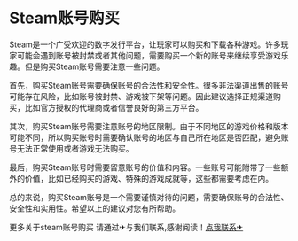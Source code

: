 # Steam账号购买

Steam是一个广受欢迎的数字发行平台，让玩家可以购买和下载各种游戏。许多玩家可能会遇到账号被封禁或者其他问题，需要购买一个新的账号来继续享受游戏乐趣。但是购买Steam账号需要注意一些问题。

首先，购买Steam账号需要确保账号的合法性和安全性。很多非法渠道出售的账号可能存在风险，比如账号被封禁、游戏被下架等问题。因此建议选择正规渠道购买，比如官方授权的代理商或者信誉良好的第三方平台。

其次，购买Steam账号需要注意账号的地区限制。由于不同地区的游戏价格和版本可能不同，所以购买账号时需要确认账号的地区与自己所在地区是否匹配，避免账号无法正常使用或者游戏无法购买。

最后，购买Steam账号时需要留意账号的价值和内容。一些账号可能附带了一些额外的价值，比如已经购买的游戏、特殊的游戏成就等，这些都需要考虑在内。

总的来说，购买Steam账号是一个需要谨慎对待的问题，需要确保账号的合法性、安全性和实用性。希望以上的建议对您有所帮助。

更多关于steam账号购买 请通过✈与我们联系,感谢阅读！[点我联系✈](https://www.G208.com)
